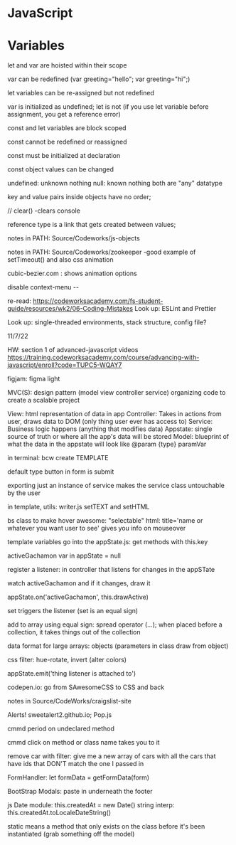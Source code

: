 # JavaScript

<!-- SECTION variables -->
<h1>Variables</h1>

let and var are hoisted within their scope

var can be redefined (var greeting="hello"; var greeting="hi";)

let variables can be re-assigned but not redefined

var is initialized as undefined; let is not (if you use let variable before assignment, you get a reference error)

const and let variables are block scoped

const cannot be redefined or reassigned

const must be initialized at declaration

const object values can be changed

<!-- SECTION lecture notes 10/31/22 -->
undefined: unknown nothing
null: known nothing
both are "any" datatype

key and value pairs inside objects have no order;

// clear() -clears console

reference type is a link that gets created between values;

<!-- SECTION lecture notes 11/1/22 -->
notes in PATH: Source/Codeworks/js-objects

<!-- SECTION lecture notes 11/3/22 -->

notes in PATH: Source/Codeworks/zookeeper
-good example of setTimeout() and also css animation

cubic-bezier.com : shows animation options

disable context-menu -- 

re-read: https://codeworksacademy.com/fs-student-guide/resources/wk2/06-Coding-Mistakes
Look up: ESLint and Prettier

Look up: single-threaded environments, stack structure, config file?

<!-- ANCHOR Week 3 -->
11/7/22

<!-- NOTE terminology: transpile -->

HW: section 1 of advanced-javascript videos
https://training.codeworksacademy.com/course/advancing-with-javascript/enroll?code=TUPC5-WQAY7

figjam: figma light

MVC(S): design pattern (model view controller service) organizing code to create a scalable project

View: html representation of data in app
Controller: Takes in actions from user, draws data to DOM (only thing user ever has access to)
Service: Business logic happens (anything that modifies data)
Appstate: single source of truth or where all the app's data will be stored
Model: blueprint of what the data in the appstate will look like @param {type} paramVar


in terminal: bcw create TEMPLATE

<!-- NOTE notes in /combatTracker -->

default type button in form is submit

<!-- SECTION 11/8/22 -->

exporting just an instance of service makes the service class untouchable by the user

in template, utils: writer.js setTEXT and setHTML

bs class to make hover awesome: "selectable"
html: title='name or whatever you want user to see' gives you info on mouseover

template variables go into the appState.js: get methods with this.key

activeGachamon var in appState = null

register a listener: in controller that listens for changes in the appSTate

<!-- NOTE this is the logic -->
watch activeGachamon and if it changes, draw it

appState.on('activeGachamon', this.drawActive) <!-- no parens -->

set triggers the listener (set is an equal sign)

add to array using equal sign: spread operator (...); when placed before a collection, it takes things out of the collection

data format for large arrays: objects (parameters in class draw from object)

css filter: hue-rotate, invert (alter colors)

appState.emit('thing listener is attached to')

codepen.io: go from SAwesomeCSS to CSS and back

<!-- SECTION 11/9/22 -->

notes in Source/CodeWorks/craigslist-site

Alerts! sweetalert2.github.io; Pop.js 

<!-- NOTE declare method -->
cmmd period on undeclared method

cmmd click on method or class name takes you to it

remove car with filter:
give me a new array of cars with all the cars that have ids that DON'T match the one I passed in

FormHandler: let formData = getFormData(form)

BootStrap Modals: paste in underneath the footer

js Date module: this.createdAt = new Date()
string interp: this.createdAt.toLocaleDateString()

static means a method that only exists on the class before it's been instantiated (grab something off the model)


